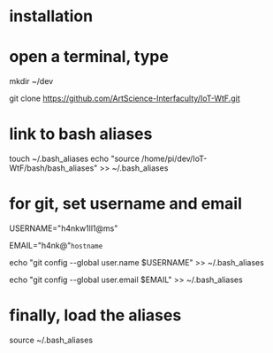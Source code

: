 # installation


# open a terminal, type

mkdir ~/dev

git clone https://github.com/ArtScience-Interfaculty/IoT-WtF.git


# link to bash aliases

touch ~/.bash_aliases
echo "source /home/pi/dev/IoT-WtF/bash/bash_aliases" >> ~/.bash_aliases


# for git, set username and email

USERNAME="h4nkw1ll1@ms"

EMAIL="h4nk@"`hostname`

echo "git config --global user.name  $USERNAME" >> ~/.bash_aliases

echo "git config --global user.email $EMAIL" >> ~/.bash_aliases


# finally, load the aliases

source ~/.bash_aliases
